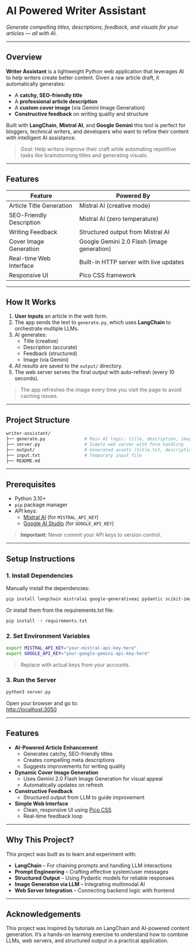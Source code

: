 # AI Powered Writer Assistant

*Generate compelling titles, descriptions, feedback, and visuals for your articles — all with AI.*

---

## Overview

**Writer Assistant** is a lightweight Python web application that leverages AI to help writers create better content. Given a raw article draft, it automatically generates:

- A **catchy, SEO-friendly title**
- A **professional article description**
- A **custom cover image** (via Gemini Image Generation)
- **Constructive feedback** on writing quality and structure

Built with **LangChain**, **Mistral AI**, and **Google Gemini** this tool is perfect for bloggers, technical writers, and developers who want to refine their content with intelligent AI assistance.

> *Goal:* Help writers improve their craft while automating repetitive tasks like brainstorming titles and generating visuals.

---

## Features

| Feature | Powered By |
|-------|------------|
| Article Title Generation | Mistral AI (creative mode) |
| SEO-Friendly Description | Mistral AI (zero temperature) |
| Writing Feedback | Structured output from Mistral AI |
| Cover Image Generation | Google Gemini 2.0 Flash (image generation) |
| Real-time Web Interface | Built-in HTTP server with live updates |
| Responsive UI | Pico CSS framework |

---

## How It Works

1. **User inputs** an article in the web form.
2. The app sends the text to `generate.py`, which uses **LangChain** to orchestrate multiple LLMs.
3. AI generates:
   - Title (creative)
   - Description (accurate)
   - Feedback (structured)
   - Image (via Gemini)
4. All results are saved to the `output/` directory.
5. The web server serves the final output with auto-refresh (every 10 seconds).

> The app refreshes the image every time you visit the page to avoid caching issues.

---

## Project Structure

```bash
writer-assistant/
├── generate.py               # Main AI logic: title, description, image, feedback
├── server.py                 # Simple web server with form handling
├── output/                   # Generated assets (title.txt, description.txt, image.png, feedback.txt)
├── input.txt                 # Temporary input file
├── README.md
```

---

## Prerequisites

- Python 3.10+
- `pip` package manager
- API keys:
  - [Mistral AI](https://console.mistral.ai/) (for `MISTRAL_API_KEY`)
  - [Google AI Studio](https://aistudio.google.com/) (for `GOOGLE_API_KEY`)

> **Important:** Never commit your API keys to version control.

---

## Setup Instructions

### 1. Install Dependencies

Manually install the dependencies:
```bash
pip install langchain mistralai google-generativeai pydantic scikit-image pillow
```

Or install them from the requirements.txt file:
```bash
pip install -r requirements.txt
```

### 2. Set Environment Variables

```bash
export MISTRAL_API_KEY="your-mistral-api-key-here"
export GOOGLE_API_KEY="your-google-gemini-api-key-here"
```

> Replace with actual keys from your accounts.

### 3. Run the Server

```bash
python3 server.py
```

Open your browser and go to:  
[http://localhost:3050](http://localhost:3050)

---

## Features

- **AI-Powered Article Enhancement**
  - Generates catchy, SEO-friendly titles
  - Creates compelling meta descriptions
  - Suggests improvements for writing quality
- **Dynamic Cover Image Generation**
  - Uses Gemini 2.0 Flash Image Generation for visual appeal
  - Automatically updates on refresh
- **Constructive Feedback**
  - Structured output from LLM to guide improvement
- **Simple Web Interface**
  - Clean, responsive UI using [Pico CSS](https://picocss.com/)
  - Real-time feedback loop

---

## Why This Project?

This project was built as to learn and experiment with:

- **LangChain** – For chaining prompts and handling LLM interactions
- **Prompt Engineering** – Crafting effective system/user messages
- **Structured Output** – Using Pydantic models for reliable responses
- **Image Generation via LLM** – Integrating multimodal AI
- **Web Server Integration** – Connecting backend logic with frontend

---

## Acknowledgements

This project was inspired by tutorials on LangChain and AI-powered content generation. It’s a hands-on learning exercise to understand how to combine LLMs, web servers, and structured output in a practical application.

